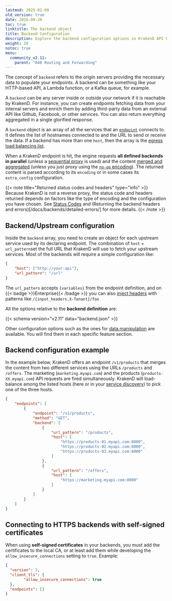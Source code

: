 ```yaml
---
lastmod: 2025-01-09
old_version: true
date: 2016-09-30
toc: true
linktitle: The backend object
title: Backend Configuration
description: Explore the backend configuration options in KrakenD API Gateway, allowing you to connect and integrate with your microservices efficiently
weight: 20
notoc: true
menu:
  community_v2.11:
    parent: "040 Routing and Forwarding"
---
```

The concept of `backend` refers to the origin servers providing the necessary data to populate your endpoints. A backend can be something like your HTTP-based API, a Lambda function, or a Kafka queue, for example.

A `backend` can be any server inside or outside your network if it is reachable by KrakenD. For instance, you can create endpoints fetching data from your internal servers and enrich them by adding third-party data from an external API like Github, Facebook, or other services. You can also return everything aggregated in a single glorified response.

A `backend` object is an array of all the services that an [`endpoint`](/docs/v2.11/endpoints/) connects to. It defines the list of hostnames connected to and the URL to send or receive the data. If a backend has more than one `host`, then the array is the [egress load balancing list](/docs/v2.11/throttling/load-balancing/#balancing-egress-traffic-to-upstream).

When a KrakenD endpoint is hit, the engine requests **all defined backends in parallel** (unless a [sequential proxy](/docs/v2.11/endpoints/sequential-proxy/) is used) and the content [merged and aggregated](/docs/v2.11/endpoints/response-manipulation/#aggregation-and-merging) (unless you just proxy using the [`no-op` encoding](/docs/v2.11/endpoints/no-op/)). The returned content is parsed according to its `encoding` or in some cases its `extra_config` configuration.

{{< note title="Returned status codes and headers" type="info" >}}
Because KrakenD is not a reverse proxy, the status code and headers returned depends on factors like the type of encoding and the configuration you have chosen. See [Status Codes](/docs/v2.11/endpoints/status-codes/) and (Returning the backend headers and errors)[/docs/backends/detailed-errors/] for more details.
{{< /note >}}



## Backend/Upstream configuration
Inside the `backend` array, you need to create an object for each upstream service used by its declaring endpoint. The combination of `host` + `url_pattern`set the full URL that KrakenD will use to fetch your upstream services. Most of the backends will require a simple configuration like:
```json
{
    "host": ["http://your-api"],
    "url_pattern": "/url"
}
```

The `url_pattern` accepts `{variables}` from the endpoint definition, and on {{< badge >}}Enterprise{{< /badge >}} you can also [inject headers](/docs/enterprise/endpoints/dynamic-routing/) with patterns like `/{input_headers.X-Tenant}/foo`


All the options relative to the **backend definition** are:

{{< schema version="v2.11" data="backend.json" >}}

Other configuration options such as the ones for [data manipulation](/docs/v2.11/backends/data-manipulation/) are available. You will find them in each specific feature section.

## Backend configuration example
In the example below, KrakenD offers an endpoint `/v1/products` that merges the content from two different services using the URLs `/products` and `/offers`. The marketing (`marketing.myapi.com`) and the products (`products-XX.myapi.com`) API requests are fired simultaneously. KrakenD will load-balance among the listed hosts (here or in your [service discovery](/docs/v2.11/backends/service-discovery/)) to pick one of the three hosts.

```json
{
    "endpoints": [
        {
            "endpoint": "/v1/products",
            "method": "GET",
            "backend": [
                {
                    "url_pattern": "/products",
                    "host": [
                        "https://products-01.myapi.com:8000",
                        "https://products-02.myapi.com:8000",
                        "https://products-03.myapi.com:8000"
                    ]
                },
                {
                    "url_pattern": "/offers",
                    "host": [
                        "https://marketing.myapi.com:8000"
                    ]
                }
            ]
        }
    ]
}
```

## Connecting to HTTPS backends with self-signed certificates
When using **self-signed certificates** in your backends, you must add the certificates to the local CA, or at least add them while developing the `allow_insecure_connections` setting to `true`. Example:

```json
{
  "version": 3,
  "client_tls": {
        "allow_insecure_connections": true
  },
  "endpoints": []
}
```
